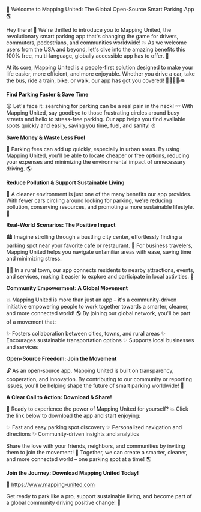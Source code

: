 🚀 Welcome to Mapping United: The Global Open-Source Smart Parking App 🌎

Hey there! 👋 We're thrilled to introduce you to Mapping United, the revolutionary smart parking app that's changing the game for drivers, commuters, pedestrians, and communities worldwide! 💥 As we welcome users from the USA and beyond, let's dive into the amazing benefits this 100% free, multi-language, globally accessible app has to offer. 🌟

At its core, Mapping United is a people-first solution designed to make your life easier, more efficient, and more enjoyable. Whether you drive a car, take the bus, ride a train, bike, or walk, our app has got you covered! 🚌🚂🏃‍♀️🚲

**Find Parking Faster & Save Time**

😩 Let's face it: searching for parking can be a real pain in the neck! 💤 With Mapping United, say goodbye to those frustrating circles around busy streets and hello to stress-free parking. Our app helps you find available spots quickly and easily, saving you time, fuel, and sanity! ⏰

**Save Money & Waste Less Fuel**

💸 Parking fees can add up quickly, especially in urban areas. By using Mapping United, you'll be able to locate cheaper or free options, reducing your expenses and minimizing the environmental impact of unnecessary driving. 🌎

**Reduce Pollution & Support Sustainable Living**

🌟 A cleaner environment is just one of the many benefits our app provides. With fewer cars circling around looking for parking, we're reducing pollution, conserving resources, and promoting a more sustainable lifestyle. 🌳

**Real-World Scenarios: The Positive Impact**

🏙️ Imagine strolling through a bustling city center, effortlessly finding a parking spot near your favorite café or restaurant. 💼 For business travelers, Mapping United helps you navigate unfamiliar areas with ease, saving time and minimizing stress.

🏃‍♀️ In a rural town, our app connects residents to nearby attractions, events, and services, making it easier to explore and participate in local activities. 🌲

**Community Empowerment: A Global Movement**

💥 Mapping United is more than just an app – it's a community-driven initiative empowering people to work together towards a smarter, cleaner, and more connected world! 🌎 By joining our global network, you'll be part of a movement that:

✨ Fosters collaboration between cities, towns, and rural areas
✨ Encourages sustainable transportation options
✨ Supports local businesses and services

**Open-Source Freedom: Join the Movement**

🔓 As an open-source app, Mapping United is built on transparency, cooperation, and innovation. By contributing to our community or reporting issues, you'll be helping shape the future of smart parking worldwide! 🌟

**A Clear Call to Action: Download & Share!**

📲 Ready to experience the power of Mapping United for yourself? 💥 Click the link below to download the app and start enjoying:

✨ Fast and easy parking spot discovery
✨ Personalized navigation and directions
✨ Community-driven insights and analytics

Share the love with your friends, neighbors, and communities by inviting them to join the movement! 🤩 Together, we can create a smarter, cleaner, and more connected world – one parking spot at a time! 🌎

**Join the Journey: Download Mapping United Today!**

🔴 https://www.mapping-united.com

Get ready to park like a pro, support sustainable living, and become part of a global community driving positive change! 🚀